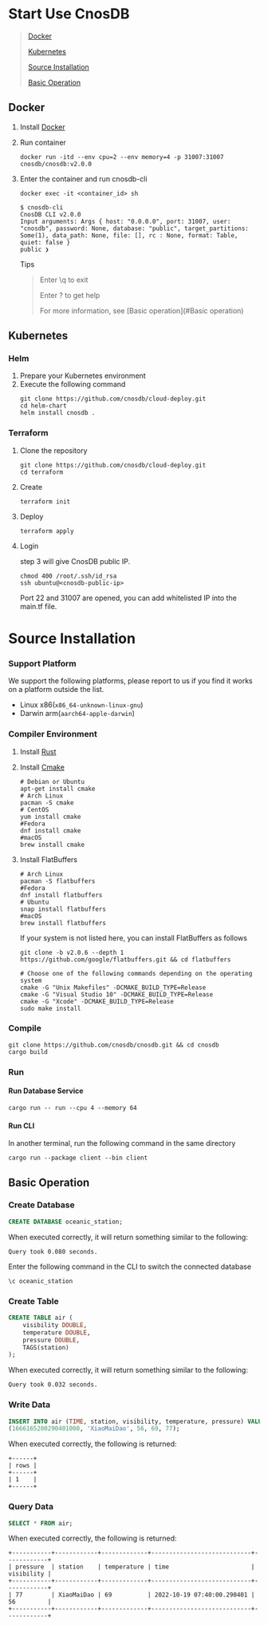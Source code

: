 # Start Use CnosDB

> [Docker](#Docker)
>
> [Kubernetes](#Kubernetes)
>
> [Source Installation](#Source-Installation)
>
> [Basic Operation](#Basic-Operation)

## Docker
1. Install [Docker](https://www.docker.com/products/docker-desktop/)

2. Run container 
    ```shell
    docker run -itd --env cpu=2 --env memory=4 -p 31007:31007 cnosdb/cnosdb:v2.0.0
    ```
3. Enter the container and run cnosdb-cli
    ```shell
    docker exec -it <container_id> sh
    ```

    ```
    $ cnosdb-cli
    CnosDB CLI v2.0.0
    Input arguments: Args { host: "0.0.0.0", port: 31007, user: "cnosdb", password: None, database: "public", target_partitions: Some(1), data_path: None, file: [], rc : None, format: Table, quiet: false }
    public ❯
    ```

   Tips
   >
   > Enter \q to exit
   >
   > Enter \? to get help
   >
   > For more information, see [Basic operation](#Basic operation)

## Kubernetes

### Helm

1. Prepare your Kubernetes environment
2. Execute the following command
   ```shell
   git clone https://github.com/cnosdb/cloud-deploy.git
   cd helm-chart
   helm install cnosdb .
   ```

### Terraform

1. Clone the repository
   ```shell
   git clone https://github.com/cnosdb/cloud-deploy.git
   cd terraform
   ```
2. Create
   ```shell 
   terraform init
   ```

3. Deploy
   ```shell
   terraform apply
   ```  
4. Login
 
   step 3 will give CnosDB public IP.
   ```shell
   chmod 400 /root/.ssh/id_rsa
   ssh ubuntu@<cnosdb-public-ip>
   ```

   Port 22 and 31007 are opened, you can add whitelisted IP into the main.tf file.

# Source Installation

### Support Platform

We support the following platforms, please report to us if you find it works on a platform outside the list.

- Linux x86(`x86_64-unknown-linux-gnu`)
- Darwin arm(`aarch64-apple-darwin`)

### Compiler Environment
1. Install [Rust](https://www.rust-lang.org/learn/get-started)

2. Install [Cmake](https://cmake.org/download/)

    ```shell
    # Debian or Ubuntu
    apt-get install cmake
    # Arch Linux
    pacman -S cmake
    # CentOS
    yum install cmake
    #Fedora
    dnf install cmake
    #macOS
    brew install cmake
    ```
3. Install FlatBuffers

    ```shell
    # Arch Linux
    pacman -S flatbuffers
    #Fedora
    dnf install flatbuffers
    # Ubuntu
    snap install flatbuffers
    #macOS
    brew install flatbuffers
    ```

    If your system is not listed here, you can install FlatBuffers as follows

    ```shell
    git clone -b v2.0.6 --depth 1 https://github.com/google/flatbuffers.git && cd flatbuffers
    ```

    ```shell
    # Choose one of the following commands depending on the operating system
    cmake -G "Unix Makefiles" -DCMAKE_BUILD_TYPE=Release
    cmake -G "Visual Studio 10" -DCMAKE_BUILD_TYPE=Release
    cmake -G "Xcode" -DCMAKE_BUILD_TYPE=Release
    sudo make install
    ```

### Compile

```shell
git clone https://github.com/cnosdb/cnosdb.git && cd cnosdb
cargo build
```

### Run

#### Run Database Service

```shell
cargo run -- run --cpu 4 --memory 64
```

#### Run CLI

In another terminal, run the following command in the same directory

```shell
cargo run --package client --bin client
```

## Basic Operation

### Create Database
```sql
CREATE DATABASE oceanic_station;
```
When executed correctly, it will return something similar to the following:

    Query took 0.080 seconds.

Enter the following command in the CLI to switch the connected database

```
\c oceanic_station
```

### Create Table
```sql
CREATE TABLE air (
    visibility DOUBLE,
    temperature DOUBLE,
    pressure DOUBLE,
    TAGS(station)
);
```

When executed correctly, it will return something similar to the following:

    Query took 0.032 seconds.

### Write Data 

```sql
INSERT INTO air (TIME, station, visibility, temperature, pressure) VALUES
(1666165200290401000, 'XiaoMaiDao', 56, 69, 77);
```
When executed correctly, the following is returned:

    +------+
    | rows |
    +------+
    | 1    |
    +------+

### Query Data 

```sql
SELECT * FROM air;
```
When executed correctly, the following is returned:

    +-----------+------------+-------------+----------------------------+------------+
    | pressure  | station    | temperature | time                       | visibility |
    +-----------+------------+-------------+----------------------------+------------+
    | 77        | XiaoMaiDao | 69          | 2022-10-19 07:40:00.290401 | 56         |
    +-----------+------------+-------------+----------------------------+------------+
